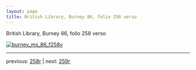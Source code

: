 ```yaml
---
layout: page
title: British Library, Burney 86, folio 258 verso
---
```


British Library, Burney 86, folio 258 verso

[![burney_ms_86_f258v](http://www.homermultitext.org/iipsrv?IIIF=/project/homer/pyramidal/deepzoom/bl/burney86imgs/v1/burney_ms_86_f258v.tif/full/800,/0/default.jpg)](http://www.homermultitext.org/ict2/?urn=urn:cite2:bl:burney86imgs.v1:burney_ms_86_f258v) 

---

previous:  [258r](../258r/) | next: [259r](../259r/)